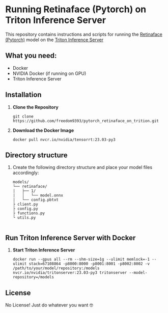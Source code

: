 <h1>Running Retinaface (Pytorch) on Triton Inference Server</h1>

<p>This repository contains instructions and scripts for running the <a href="https://github.com/biubug6/Pytorch_Retinaface)">Retinaface (Pytorch)</a> model on the <a href="https://github.com/triton-inference-server/server">Triton Inference Server</a></p>

<h2 id="prerequisites">What you need:</h2>
<ul>
  <li>Docker</li>
  <li>NVIDIA Docker (if running on GPU)</li>
  <li>Triton Inference Server</li>
</ul>

<h2 id="installation">Installation</h2>
<ol>
  <li>
    <strong>Clone the Repository</strong>
    <pre><code>git clone https://github.com/freedom9393/pytorch_retinaface_on_trition.git</code></pre>
  </li>
  <li>
    <strong>Download the Docker Image</strong>
    <pre><code>docker pull nvcr.io/nvidia/tensorrt:23.03-py3
</code></pre>
  </li>
</ol>

<h2 id="model-preparation">Directory structure</h2>
<ol>
  <li>
    <p>Create the following directory structure and place your model files accordingly:</p>
    <pre><code>models/
└── retinaface/
|   ├── 1/
|   │   └── model.onnx
|   └── config.pbtxt
├ client.py
├ config.py
├ functions.py
└ utils.py
    </code></pre>
  </li>
</ol>

<h2 id="triton-server-setup">Run Triton Inference Server with Docker</h2>
<ol>
  <li>
    <strong>Start Triton Inference Server</strong>
    <pre><code>docker run --gpus all --rm --shm-size=1g --ulimit memlock=-1 --ulimit stack=67108864 -p8000:8000 -p8001:8001 -p8002:8002 -v /path/to/your/model/repository:/models nvcr.io/nvidia/tritonserver:23.03-py3 tritonserver --model-repository=/models</code></pre>
  </li>
</ol>

<h2 id="license">License</h2>
<p>No License! Just do whatever you want 🤓</p>
